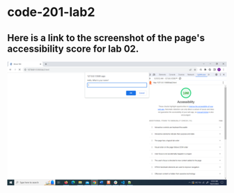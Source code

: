# code-201-lab2

## Here is a link to the screenshot of the page's accessibility score for lab 02.

![Accessibility Score](img/Screenshot-lab2.png "Accessibility Score")
